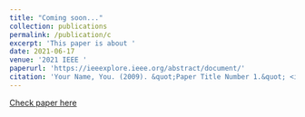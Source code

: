 ```yaml
---
title: "Coming soon..."
collection: publications
permalink: /publication/c
excerpt: 'This paper is about '
date: 2021-06-17
venue: '2021 IEEE '
paperurl: 'https://ieeexplore.ieee.org/abstract/document/'
citation: 'Your Name, You. (2009). &quot;Paper Title Number 1.&quot; <i>Journal 1</i>. 1(1).'
---
```


[Check paper here](https://ieeexplore.ieee.org/abstract/document/)


